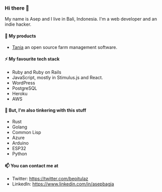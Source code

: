 ### Hi there 👋

My name is Asep and I live in Bali, Indonesia. I'm a web developer and an indie hacker.

#### 🔭 My products

- [Tania](https://usetania.org) an open source farm management software.

#### ⚡ My favourite tech stack

- Ruby and Ruby on Rails
- JavaScript, mostly in Stimulus.js and React.
- WordPress
- PostgreSQL
- Heroku
- AWS

#### 🌱 But, I'm also tinkering with this stuff

- Rust
- Golang
- Common Lisp
- Azure
- Arduino
- ESP32
- Python

#### 📫 You can contact me at
- Twitter: https://twitter.com/bepitulaz
- LinkedIn: https://www.linkedin.com/in/asepbagja
<!--
**bepitulaz/bepitulaz** is a ✨ _special_ ✨ repository because its `README.md` (this file) appears on your GitHub profile.

Here are some ideas to get you started:

- 🔭 I’m currently working on ...
- 🌱 I’m currently learning ...
- 👯 I’m looking to collaborate on ...
- 🤔 I’m looking for help with ...
- 💬 Ask me about ...
- 📫 How to reach me: ...
- 😄 Pronouns: ...
- ⚡ Fun fact: ...
-->
